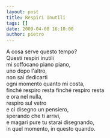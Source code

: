 ```yaml
---
layout: post
title: Respiri Inutili
tags: []
date: 2009-04-08 16:10:00
author: pietro
---
```

A cosa serve questo tempo?<br/>Questi respiri inutili<br/>mi soffocano piano piano,<br/>uno dopo l'altro,<br/>non sai dedicarti<br/>ogni momento quanto mi costa,<br/>finché respiro resta finché respiro resta<br/>e ora nel nulla,<br/>respiro sul vetro<br/>e ci disegno un pensiero,<br/>sperando che ti arrivi,<br/>e magari pure tu starai disegnando,<br/>in quel momento, in questo quando.
